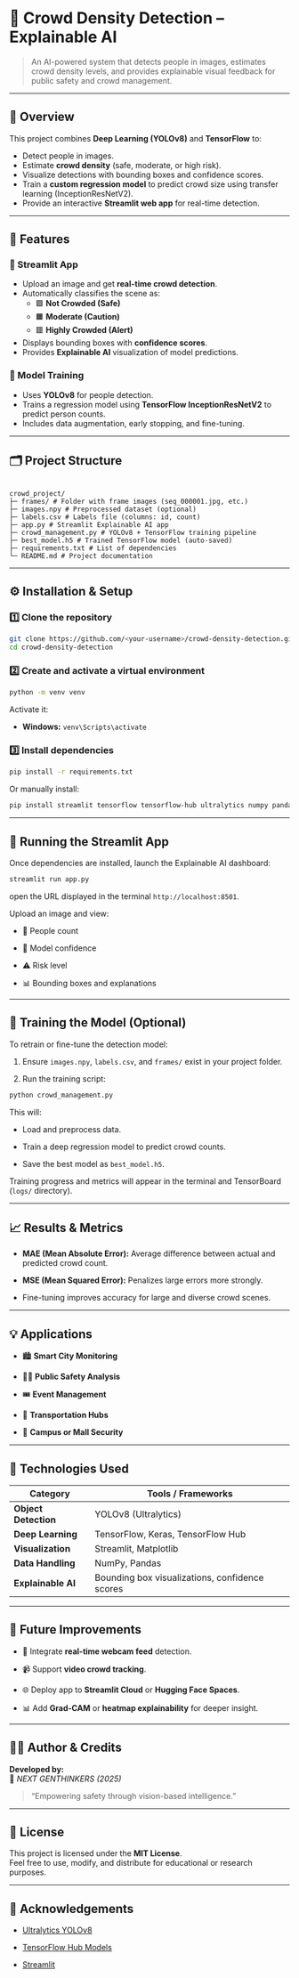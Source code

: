 
# 🧠 Crowd Density Detection – Explainable AI

> An AI-powered system that detects people in images, estimates crowd density levels, and provides explainable visual feedback for public safety and crowd management.

---

## 📸 Overview

This project combines **Deep Learning (YOLOv8)** and **TensorFlow** to:
- Detect people in images.
- Estimate **crowd density** (safe, moderate, or high risk).
- Visualize detections with bounding boxes and confidence scores.
- Train a **custom regression model** to predict crowd size using transfer learning (InceptionResNetV2).
- Provide an interactive **Streamlit web app** for real-time detection.

---

## 🚀 Features

### 🧩 Streamlit App
- Upload an image and get **real-time crowd detection**.
- Automatically classifies the scene as:
  - 🟩 **Not Crowded (Safe)**
  - 🟧 **Moderate (Caution)**
  - 🟥 **Highly Crowded (Alert)**
- Displays bounding boxes with **confidence scores**.
- Provides **Explainable AI** visualization of model predictions.

### 🧠 Model Training
- Uses **YOLOv8** for people detection.
- Trains a regression model using **TensorFlow InceptionResNetV2** to predict person counts.
- Includes data augmentation, early stopping, and fine-tuning.

---

## 🗂️ Project Structure

```

crowd_project/  
├─ frames/ # Folder with frame images (seq_000001.jpg, etc.)  
├─ images.npy # Preprocessed dataset (optional)  
├─ labels.csv # Labels file (columns: id, count)  
├─ app.py # Streamlit Explainable AI app  
├─ crowd_management.py # YOLOv8 + TensorFlow training pipeline  
├─ best_model.h5 # Trained TensorFlow model (auto-saved)  
├─ requirements.txt # List of dependencies  
└─ README.md # Project documentation

````

---

## ⚙️ Installation & Setup

### 1️⃣ Clone the repository
```bash
git clone https://github.com/<your-username>/crowd-density-detection.git
cd crowd-density-detection
````

### 2️⃣ Create and activate a virtual environment

```bash
python -m venv venv
```

Activate it:

- **Windows:** `venv\Scripts\activate`
        

### 3️⃣ Install dependencies

```bash
pip install -r requirements.txt
```

Or manually install:

```bash
pip install streamlit tensorflow tensorflow-hub ultralytics numpy pandas matplotlib pillow tqdm scikit-learn
```

---

## 🧪 Running the Streamlit App

Once dependencies are installed, launch the Explainable AI dashboard:

```bash
streamlit run app.py
```

open the URL displayed in the terminal  `http://localhost:8501`.

Upload an image and view:

- 👥 People count
    
- 🤖 Model confidence
    
- ⚠️ Risk level
    
- 📊 Bounding boxes and explanations
    

---

## 🧬 Training the Model (Optional)

To retrain or fine-tune the detection model:

1. Ensure `images.npy`, `labels.csv`, and `frames/` exist in your project folder.
    
2. Run the training script:
    

```bash
python crowd_management.py
```

This will:

- Load and preprocess data.
    
- Train a deep regression model to predict crowd counts.
    
- Save the best model as `best_model.h5`.
    

Training progress and metrics will appear in the terminal and TensorBoard (`logs/` directory).

---

## 📈 Results & Metrics

- **MAE (Mean Absolute Error):** Average difference between actual and predicted crowd count.
    
- **MSE (Mean Squared Error):** Penalizes large errors more strongly.
    
- Fine-tuning improves accuracy for large and diverse crowd scenes.
    


---

## 💡 Applications

- 🏙️ **Smart City Monitoring**
    
- 🧍‍♂️ **Public Safety Analysis**
    
- 🎟️ **Event Management**
    
- 🚌 **Transportation Hubs**
    
- 🏫 **Campus or Mall Security**
    

---

## 🧠 Technologies Used

|Category|Tools / Frameworks|
|---|---|
|**Object Detection**|YOLOv8 (Ultralytics)|
|**Deep Learning**|TensorFlow, Keras, TensorFlow Hub|
|**Visualization**|Streamlit, Matplotlib|
|**Data Handling**|NumPy, Pandas|
|**Explainable AI**|Bounding box visualizations, confidence scores|

---

## 📌 Future Improvements

- 🔄 Integrate **real-time webcam feed** detection.
    
- 📹 Support **video crowd tracking**.
    
- 🌐 Deploy app to **Streamlit Cloud** or **Hugging Face Spaces**.
    
- 📊 Add **Grad-CAM** or **heatmap explainability** for deeper insight.
    

---

## 👨‍💻 Author & Credits

**Developed by:**  
🚀 _NEXT GENTHINKERS (2025)_  

> “Empowering safety through vision-based intelligence.”

---

## 🪪 License

This project is licensed under the **MIT License**.  
Feel free to use, modify, and distribute for educational or research purposes.

---

## 🌟 Acknowledgements

- [Ultralytics YOLOv8](https://github.com/ultralytics/ultralytics)
    
- [TensorFlow Hub Models](https://tfhub.dev/)
    
- [Streamlit](https://streamlit.io/)
    

